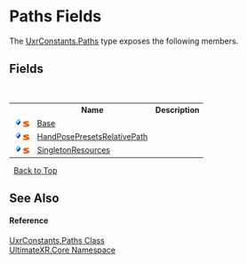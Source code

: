 # Paths Fields
 

The <a href="T_UltimateXR_Core_UxrConstants_Paths">UxrConstants.Paths</a> type exposes the following members.


## Fields
&nbsp;<table><tr><th></th><th>Name</th><th>Description</th></tr><tr><td>![Public field](media/pubfield.gif "Public field")![Static member](media/static.gif "Static member")</td><td><a href="F_UltimateXR_Core_UxrConstants_Paths_Base">Base</a></td><td /></tr><tr><td>![Public field](media/pubfield.gif "Public field")![Static member](media/static.gif "Static member")</td><td><a href="F_UltimateXR_Core_UxrConstants_Paths_HandPosePresetsRelativePath">HandPosePresetsRelativePath</a></td><td /></tr><tr><td>![Public field](media/pubfield.gif "Public field")![Static member](media/static.gif "Static member")</td><td><a href="F_UltimateXR_Core_UxrConstants_Paths_SingletonResources">SingletonResources</a></td><td /></tr></table>&nbsp;
<a href="#paths-fields">Back to Top</a>

## See Also


#### Reference
<a href="T_UltimateXR_Core_UxrConstants_Paths">UxrConstants.Paths Class</a><br /><a href="N_UltimateXR_Core">UltimateXR.Core Namespace</a><br />